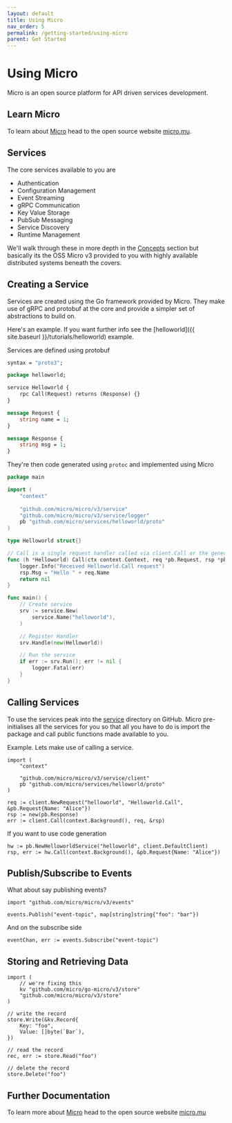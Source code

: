 ```yaml
---
layout: default
title: Using Micro
nav_order: 5
permalink: /getting-started/using-micro
parent: Get Started
---
```

# Using Micro

Micro is an open source platform for API driven services development.

## Learn Micro

To learn about [Micro](https://github.com/micro/micro) head to the open source website [micro.mu](https://micro.mu).

## Services

The core services available to you are

- Authentication
- Configuration Management
- Event Streaming
- gRPC Communication
- Key Value Storage
- PubSub Messaging
- Service Discovery
- Runtime Management

We'll walk through these in more depth in the [Concepts](/concepts) section but basically its the OSS 
Micro v3 provided to you with highly available distributed systems beneath the covers.

## Creating a Service

Services are created using the Go framework provided by Micro. They make use of gRPC and protobuf at the core 
and provide a simpler set of abstractions to build on.

Here's an example. If you want further info see the [helloworld]({{ site.baseurl }}/tutorials/helloworld) example.

Services are defined using protobuf

```proto
syntax = "proto3";

package helloworld;

service Helloworld {
	rpc Call(Request) returns (Response) {}
}

message Request {
	string name = 1;
}

message Response {
	string msg = 1;
}
```

They're then code generated using `protoc` and implemented using Micro

```go
package main

import (
	"context"
  
	"github.com/micro/micro/v3/service"
	"github.com/micro/micro/v3/service/logger"
	pb "github.com/micro/services/helloworld/proto"
)

type Helloworld struct{}

// Call is a single request handler called via client.Call or the generated client code
func (h *Helloworld) Call(ctx context.Context, req *pb.Request, rsp *pb.Response) error {
	logger.Info("Received Helloworld.Call request")
	rsp.Msg = "Hello " + req.Name
	return nil
}

func main() {
	// Create service
	srv := service.New(
		service.Name("helloworld"),
	)

	// Register Handler
	srv.Handle(new(Helloworld))

	// Run the service
	if err := srv.Run(); err != nil {
		logger.Fatal(err)
	}
}
```

## Calling Services

To use the services peak into the [service](https://github.com/micro/micro/tree/master/service) directory on GitHub. 
Micro pre-initialises all the services for you so that all you have to do is import the package and call public 
functions made available to you.

Example. Lets make use of calling a service.

```
import (
	"context"

	"github.com/micro/micro/v3/service/client"
	pb "github.com/micro/services/helloworld/proto"
)

req := client.NewRequest("helloworld", "Helloworld.Call", &pb.Request{Name: "Alice"})
rsp := new(pb.Response)
err := client.Call(context.Background(), req, &rsp)
```

If you want to use code generation

```
hw := pb.NewHelloworldService("helloworld", client.DefaultClient)
rsp, err := hw.Call(context.Background(), &pb.Request{Name: "Alice"})
```

## Publish/Subscribe to Events

What about say publishing events?

```
import "github.com/micro/micro/v3/events"

events.Publish("event-topic", map[string]string{"foo": "bar"})
```

And on the subscribe side

```
eventChan, err := events.Subscribe("event-topic")
```

## Storing and Retrieving Data

```
import (
	// we're fixing this
	kv "github.com/micro/go-micro/v3/store"
	"github.com/micro/micro/v3/store"
)

// write the record
store.Write(&kv.Record{
	Key: "foo",
	Value: []byte(`Bar`),
})

// read the record
rec, err := store.Read("foo")

// delete the record
store.Delete("foo")
```

## Further Documentation

To learn more about [Micro](https://github.com/micro/micro) head to the open source website [micro.mu](https://micro.mu)


